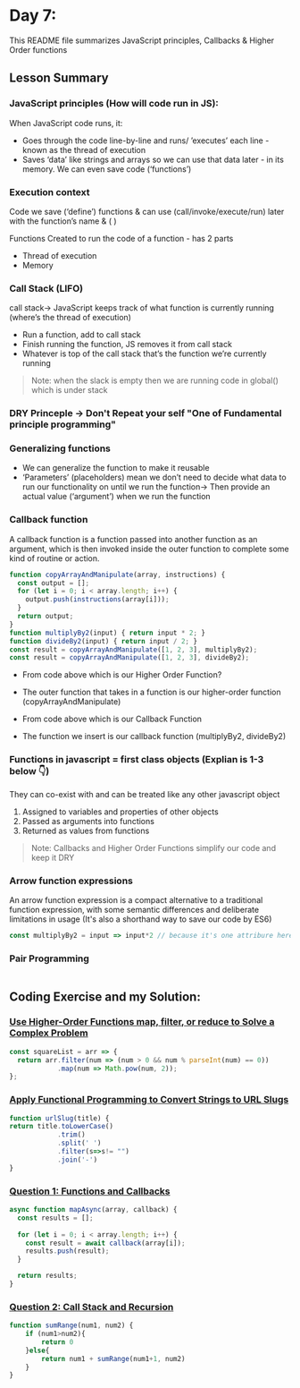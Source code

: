 # Day 7:

This README file summarizes JavaScript principles, Callbacks & Higher Order functions 

## Lesson Summary

### JavaScript principles (How will code run in JS):
When JavaScript code runs, it:
- Goes through the code line-by-line and runs/ ’executes’ each line - known as the thread of execution
- Saves ‘data’ like strings and arrays so we can use that data later - in its memory. We can even save code (‘functions’)

### Execution context
Code we save (‘define’) functions & can use (call/invoke/execute/run) later with the function’s name & ( )

Functions Created to run the code of a function - has 2 parts
- Thread of execution
- Memory

###  Call Stack (LIFO)
call stack-> JavaScript keeps track of what function is currently running (where’s the thread of execution)
- Run a function, add to call stack
- Finish running the function, JS removes it from call stack
- Whatever is top of the call stack that’s the function we’re currently running

> Note: when the slack is empty then we are running code in global() which is under stack

### DRY Princeple -> Don't Repeat your self "One of Fundamental principle programming"

### Generalizing functions
- We can generalize the function to make it reusable
- ‘Parameters’ (placeholders) mean we don’t need to decide what data to run our functionality on until we run the function-> Then provide an actual value (‘argument’) when we run the function

### Callback function
A callback function is a function passed into another function as an argument, which is then invoked inside the outer function to complete some kind of routine or action.

```javascript 
function copyArrayAndManipulate(array, instructions) {
  const output = [];
  for (let i = 0; i < array.length; i++) {
    output.push(instructions(array[i]));
  }
  return output;
}
function multiplyBy2(input) { return input * 2; }
function divideBy2(input) { return input / 2; }
const result = copyArrayAndManipulate([1, 2, 3], multiplyBy2);
const result = copyArrayAndManipulate([1, 2, 3], divideBy2);
```

- From code above which is our Higher Order Function?
* The outer function that takes in a function is our higher-order function (copyArrayAndManipulate)

- From code above which is our Callback Function
* The function we insert is our callback function (multiplyBy2, divideBy2)

### Functions in javascript = first class objects (Explian is 1-3 below 👇)
They can co-exist with and can be treated like any other javascript object
1. Assigned to variables and properties of other objects
2. Passed as arguments into functions
3. Returned as values from functions

> Note: Callbacks and Higher Order Functions simplify our code and keep it DRY

### Arrow function expressions
An arrow function expression is a compact alternative to a traditional function expression, with some semantic differences and deliberate limitations in usage (It's also a shorthand way to save our code by ES6)
```javascript 
const multiplyBy2 = input => input*2 // because it's one attribure here and one row for the code
```

### Pair Programming 
<img>


## Coding Exercise and my Solution:

### [Use Higher-Order Functions map, filter, or reduce to Solve a Complex Problem](https://www.freecodecamp.org/learn/javascript-algorithms-and-data-structures/functional-programming/use-higher-order-functions-map-filter-or-reduce-to-solve-a-complex-problem)
```javascript
const squareList = arr => {
  return arr.filter(num => (num > 0 && num % parseInt(num) == 0))
            .map(num => Math.pow(num, 2));
};
```

### [Apply Functional Programming to Convert Strings to URL Slugs](https://www.freecodecamp.org/learn/javascript-algorithms-and-data-structures/functional-programming/apply-functional-programming-to-convert-strings-to-url-slugs)
```javascript
function urlSlug(title) {
return title.toLowerCase()
            .trim()
            .split(' ')
            .filter(s=>s!= "")
            .join('-')
}
```

### [Question 1: Functions and Callbacks](https://github.com/orjwan-alrajaby/gsg-QA-Nablus-training-2023/blob/main/learning-sprint-1/week2%20-%20javaScript-the-hard-parts-v2/day%201/tasks.md)
``` javascript
async function mapAsync(array, callback) {
  const results = [];
  
  for (let i = 0; i < array.length; i++) {
    const result = await callback(array[i]);
    results.push(result);
  }

  return results;
}
```

### [Question 2: Call Stack and Recursion](https://github.com/orjwan-alrajaby/gsg-QA-Nablus-training-2023/blob/main/learning-sprint-1/week2%20-%20javaScript-the-hard-parts-v2/day%201/tasks.md)
``` javascript
function sumRange(num1, num2) {
    if (num1>num2){
        return 0
    }else{
        return num1 + sumRange(num1+1, num2)
    }
}
```